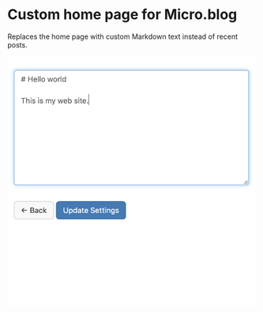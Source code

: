 # Custom home page for Micro.blog

Replaces the home page with custom Markdown text instead of recent posts.

![Screenshot](homepage_screenshot.png)
